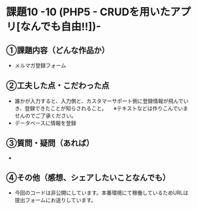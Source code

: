 # 課題10 -10 (PHP5 - CRUDを用いたアプリ[なんでも自由!!])-

## ①課題内容（どんな作品か）
- メルマガ登録フォーム

## ②工夫した点・こだわった点
- 誰かが入力すると、入力側と、カスタマーサポート側に登録情報が飛んでいき、登録できたことが知らされること。
　※テキストなどは作りこんでいませんのでご了承ください。
- データベースに情報を登録

## ③質問・疑問（あれば）
- 

## ④その他（感想、シェアしたいことなんでも）
- 今回のコードは非公開にしています。本番環境にて稼働しているためURLは提出フォームにお送りしています。

 

